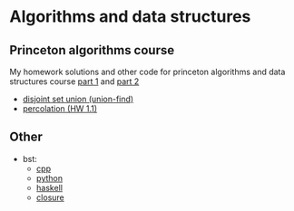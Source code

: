 # Algorithms and data structures

## Princeton algorithms course
My homework solutions and other code for princeton algorithms and data structures course [part 1](https://www.coursera.org/learn/algorithms-part1) and [part 2](https://www.coursera.org/learn/algorithms-part2)
- [disjoint set union (union-find)](disjoint-sets)
- [percolation (HW 1.1)](princeton-algorithms-homeworks/percolations)

## Other

- bst:
  - [cpp](bst/cpp)
  - [python](bst/python)
  - [haskell](bst/haskell)
  - [closure](bst/clojure)